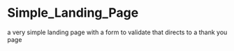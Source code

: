 # Simple_Landing_Page
 a very simple landing page with a form to validate that directs to a thank you page
